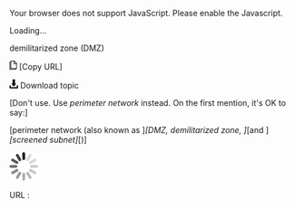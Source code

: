 Your browser does not support JavaScript. Please enable the Javascript.

Loading...

demilitarized zone (DMZ)

![Copy URL](demilitarized-zone-dmz_files/Copy.png) [Copy URL]

![Download](demilitarized-zone-dmz_files/Download.png)
Download topic

[Don't use. Use *perimeter network* instead. On the first mention, it's OK to say:]

[perimeter network (also known as ]*[DMZ, demilitarized zone, ]*[and ]*[screened subnet]*[)]

![In progress](demilitarized-zone-dmz_files/activity-large.gif)

URL :


